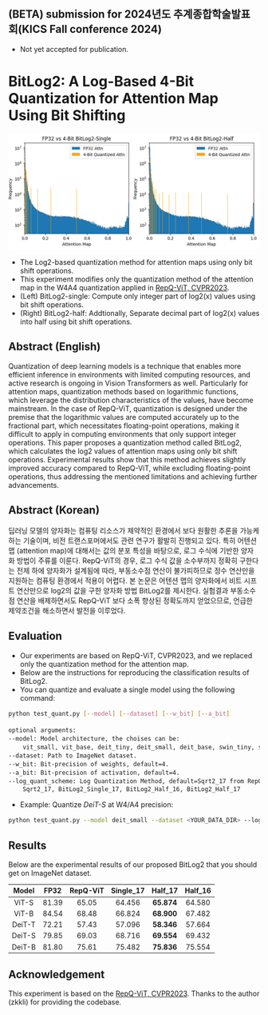 ## (BETA) submission for 2024년도 추계종합학술발표회(KICS Fall conference 2024)

- Not yet accepted for publication.

# BitLog2: A Log-Based 4-Bit Quantization for Attention Map Using Bit Shifting

![img](BitLog2.png)

- The Log2-based quantization method for attention maps using only bit shift operations.
- This experiment modifies only the quantization method of the attention map in the W4A4 quantization applied in [RepQ-ViT, CVPR2023](https://github.com/zkkli/RepQ-ViT).
- (Left) BitLog2-single: Compute only integer part of log2(x) values using bit shift operations.
- (Right) BitLog2-half: Addtionally, Separate decimal part of log2(x) values into half using bit shift operations.

## Abstract (English)

Quantization of deep learning models is a technique that enables more efficient inference in environments with limited computing resources, and active research is ongoing in Vision Transformers as well. Particularly for attention maps, quantization methods based on logarithmic functions, which leverage the distribution characteristics of the values, have become mainstream. In the case of RepQ-ViT, quantization is designed under the premise that the logarithmic values are computed accurately up to the fractional part, which necessitates floating-point operations, making it difficult to apply in computing environments that only support integer operations. This paper proposes a quantization method called BitLog2, which calculates the log2 values of attention maps using only bit shift operations. Experimental results show that this method achieves slightly improved accuracy compared to RepQ-ViT, while excluding floating-point operations, thus addressing the mentioned limitations and achieving further advancements.

## Abstract (Korean)

딥러닝 모델의 양자화는 컴퓨팅 리소스가 제약적인 환경에서 보다 원활한 추론을 가능케하는 기술이며, 비전 트랜스포머에서도 관련 연구가 활발히 진행되고 있다. 특히 어텐션 맵 (attention map)에 대해서는 값의 분포 특성을 바탕으로, 로그 수식에 기반한 양자화 방법이 주류를 이룬다. RepQ-ViT의 경우, 로그 수식 값을 소수부까지 정확히 구한다는 전제 하에 양자화가 설계됨에 따라, 부동소수점 연산이 불가피하므로 정수 연산만을 지원하는 컴퓨팅 환경에서 적용이 어렵다. 본 논문은 어텐션 맵의 양자화에서 비트 시프트 연산만으로 log2의 값을 구한 양자화 방법 BitLog2를 제시한다. 실험결과 부동소수점 연산을 배제하면서도 RepQ-ViT 보다 소폭 향상된 정확도까지 얻었으므로, 언급한 제약조건을 해소하면서 발전을 이루었다.

## Evaluation

- Our experiments are based on RepQ-ViT, CVPR2023, and we replaced only the quantization method for the attention map.
- Below are the instructions for reproducing the classification results of BitLog2.
- You can quantize and evaluate a single model using the following command:

```bash
python test_quant.py [--model] [--dataset] [--w_bit] [--a_bit]

optional arguments:
--model: Model architecture, the choises can be:
    vit_small, vit_base, deit_tiny, deit_small, deit_base, swin_tiny, swin_small.
--dataset: Path to ImageNet dataset.
--w_bit: Bit-precision of weights, default=4.
--a_bit: Bit-precision of activation, default=4.
--log_quant_scheme: Log Quantization Method, default=Sqrt2_17 from RepQ-ViT.
    Sqrt2_17, BitLog2_Single_17, BitLog2_Half_16, BitLog2_Half_17
```

- Example: Quantize _DeiT-S_ at W4/A4 precision:

```bash
python test_quant.py --model deit_small --dataset <YOUR_DATA_DIR> --log_quant_scheme BitLog2_Half_17
```

## Results

Below are the experimental results of our proposed BitLog2 that you should get on ImageNet dataset.

| Model  | FP32  | RepQ-ViT | Single_17 |  Half_17   | Half_16 |
| :----: | :---: | :------: | :-------: | :--------: | :-----: |
| ViT-S  | 81.39 |  65.05   |  64.456   | **65.874** | 64.580  |
| ViT-B  | 84.54 |  68.48   |  66.824   | **68.900** | 67.482  |
| DeiT-T | 72.21 |  57.43   |  57.096   | **58.346** | 57.664  |
| DeiT-S | 79.85 |  69.03   |  68.716   | **69.554** | 69.432  |
| DeiT-B | 81.80 |  75.61   |  75.482   | **75.836** | 75.554  |

## Acknowledgement

This experiment is based on the [RepQ-ViT, CVPR2023](https://github.com/zkkli/RepQ-ViT).
Thanks to the author (zkkli) for providing the codebase.

<!-- | Swin-T (81.35) | W4/A4 |  72.31   | W6/A6 |  80.69   | -->
<!-- | Swin-S (83.23) | W4/A4 |  79.45   | W6/A6 |  82.79   | -->

<!-- ## Citation

We appreciate it if you would please cite the following paper if you found the implementation useful for your work:

```bash
@inproceedings{li2023repq,
  title={Repq-vit: Scale reparameterization for post-training quantization of vision transformers},
  author={Li, Zhikai and Xiao, Junrui and Yang, Lianwei and Gu, Qingyi},
  booktitle={Proceedings of the IEEE/CVF International Conference on Computer Vision},
  pages={17227--17236},
  year={2023}
}
``` -->
